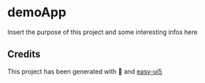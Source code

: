 # demoApp

Insert the purpose of this project and some interesting infos here

## Credits

This project has been generated with 💙 and [easy-ui5](https://github.com/SAP)
